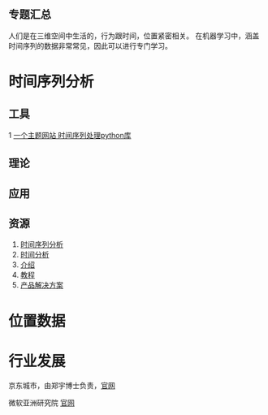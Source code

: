 ## 专题汇总
 人们是在三维空间中生活的，行为跟时间，位置紧密相关。
 在机器学习中，涵盖时间序列的数据非常常见，因此可以进行专门学习。
 # 时间序列分析
 ## 工具
 1 [一个主题网站 时间序列处理python库](http://pythondata.com/about/)
 
 ## 理论
 
 ## 应用
 
 ## 资源
 1. [时间序列分析](http://www.itl.nist.gov/div898/handbook/pmc/pmc.htm)
 2. [时间分析](http://userwww.sfsu.edu/efc/classes/biol710/timeseries/timeseries1.htm)
 3. [介绍](https://mapr.com/blog/time-series-data-new-big-data/)
 4. [教程](http://libguides.usc.edu/c.php?g=382162&p=2817253)
 5. [产品解决方案](http://www.statgraphics.com/time-series-analysis-and-forecasting)
 

# 位置数据


# 行业发展
京东城市，由郑宇博士负责，[官网](http://icity.jd.com/index.html)

微软亚洲研究院 [官网](https://www.microsoft.com/en-us/research/project/%E5%9F%8E%E5%B8%82%E8%AE%A1%E7%AE%97/)

